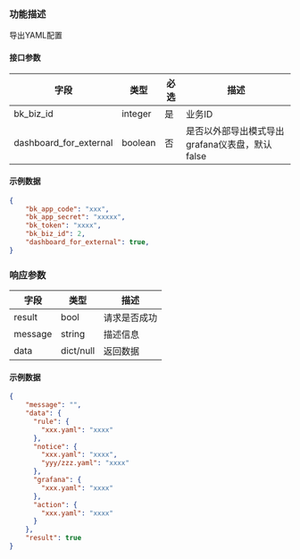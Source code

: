### 功能描述

导出YAML配置

#### 接口参数

| 字段      | 类型      | 必选 | 描述                            |
|---------|---------|----|-------------------------------|
| bk_biz_id | integer | 是  | 业务ID                          |
| dashboard_for_external | boolean | 否  | 是否以外部导出模式导出grafana仪表盘，默认false |

#### 示例数据

```json
{
    "bk_app_code": "xxx",
    "bk_app_secret": "xxxxx",
    "bk_token": "xxxx",
    "bk_biz_id": 2,
    "dashboard_for_external": true,
}
```

### 响应参数

| 字段    | 类型        | 描述         |
| ------- |-----------| ------------ |
| result  | bool      | 请求是否成功 |
| message | string    | 描述信息     |
| data    | dict/null | 返回数据     |

#### 示例数据

```json
{
    "message": "",
    "data": {
      "rule": {
        "xxx.yaml": "xxxx"
      },
      "notice": {
        "xxx.yaml": "xxxx",
        "yyy/zzz.yaml": "xxxx"
      },
      "grafana": {
        "xxx.yaml": "xxxx"
      },
      "action": {
        "xxx.yaml": "xxxx"
      }
    },
    "result": true
}
```
